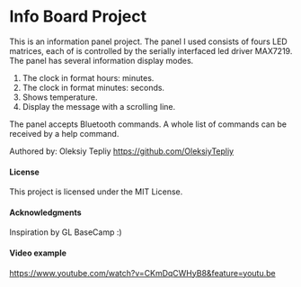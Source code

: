 # Info Board Project
This is an information panel project.
The panel I used consists of fours LED matrices, each of is controlled by the serially interfaced led driver MAX7219.
The panel has several information display modes.
1) The clock in format hours: minutes.
2) The clock in format minutes: seconds.
3) Shows temperature.
4) Display the message with a scrolling line.

The panel accepts Bluetooth commands. A whole list of commands can be received by a help command.

Authored by: Oleksiy Tepliy
https://github.com/OleksiyTepliy

#### License

This project is licensed under the MIT License.

#### Acknowledgments
Inspiration by GL BaseCamp :)

#### Video example
https://www.youtube.com/watch?v=CKmDqCWHyB8&feature=youtu.be


